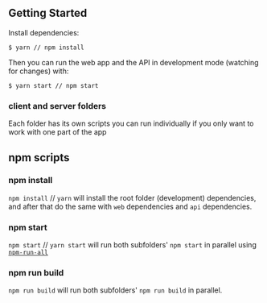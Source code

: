 ## Getting Started

Install dependencies:
```
$ yarn // npm install
```

Then you can run the web app and the API in development mode (watching for changes) with:
```
$ yarn start // npm start
```

### client and server folders

Each folder has its own scripts you can run individually if you only want to work with one part of the app

## npm scripts

### npm install
`npm install` // `yarn` will install the root folder (development) dependencies, and after that do the same with `web` dependencies and `api` dependencies.

### npm start
`npm start` // `yarn start` will run both subfolders' `npm start` in parallel using [`npm-run-all`](https://github.com/mysticatea/npm-run-all)

### npm run build
`npm run build` will run both subfolders' `npm run build` in parallel.

